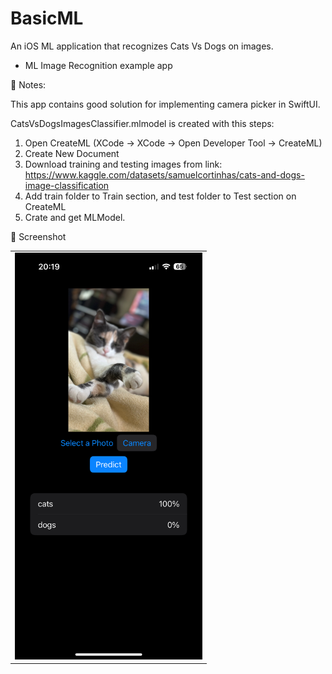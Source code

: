 # BasicML

An iOS ML application that recognizes Cats Vs Dogs on images.

- ML Image Recognition example app

📌 Notes:

This app contains good solution for implementing camera picker in SwiftUI.

CatsVsDogsImagesClassifier.mlmodel is created with this steps:
1. Open CreateML (XCode -> XCode -> Open Developer Tool -> CreateML)
2. Create New Document
3. Download training and testing images from link:
   https://www.kaggle.com/datasets/samuelcortinhas/cats-and-dogs-image-classification
4. Add train folder to Train section, and test folder to Test section on CreateML
5. Crate and get MLModel.

📸 Screenshot

<table>
  <tr>
    <td><img src="Screenshots/SS.png" width="300"></td>
  </tr>
</table>
